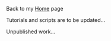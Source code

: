Back to my [Home](https://liangzhaolz.github.io) page

Tutorials and scripts are to be updated...

Unpublished work...
